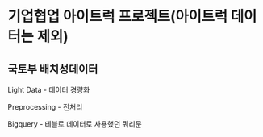 # 기업협업 아이트럭 프로젝트(아이트럭 데이터는 제외)

## **국토부 배치성데이터**

Light Data - 데이터 경량화

Preprocessing - 전처리

Bigquery - 테블로 데이터로 사용했던 쿼리문

